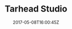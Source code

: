 ---
title: "Tarhead Studio"
site_link: "http://tarheadstudio.com/"
description: "Aim to gather ambition and progressive thinking into creating games."
location: "Skövde"
active: true
active_from: "2013-01-01"
active_to: ""
tags: []
date: "2017-05-08T16:00:45Z"
---